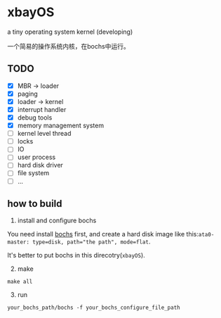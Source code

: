 # xbayOS
a tiny operating system kernel (developing)

一个简易的操作系统内核，在bochs中运行。

## TODO
- [x] MBR -> loader
- [x] paging
- [x] loader -> kernel
- [x] interrupt handler
- [x] debug tools
- [x] memory management system
- [ ] kernel level thread
- [ ] locks
- [ ] IO
- [ ] user process
- [ ] hard disk driver
- [ ] file system
- [ ] ...

## how to build

1. install and configure bochs
   
You need install [bochs](http://bochs.sourceforge.net/getcurrent.html) first, and create a hard disk image like this:`ata0-master: type=disk, path="the path", mode=flat`.


It's better to put bochs in this direcotry(`xbayOS`).

2. make
```
make all
```

3. run
```
your_bochs_path/bochs -f your_bochs_configure_file_path
```